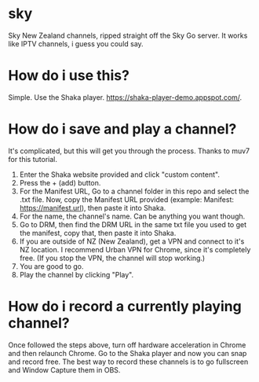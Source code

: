 # sky
Sky New Zealand channels, ripped straight off the Sky Go server. It works like IPTV channels, i guess you could say.

# How do i use this?
Simple. Use the Shaka player. https://shaka-player-demo.appspot.com/.

# How do i save and play a channel?
It's complicated, but this will get you through the process. Thanks to muv7 for this tutorial.
1. Enter the Shaka website provided and click "custom content".
2. Press the + (add) button.
3. For the Manifest URL, Go to a channel folder in this repo and select the .txt file. Now, copy the Manifest URL provided (example: Manifest: https://manifest.url), then paste it into Shaka.
4. For the name, the channel's name. Can be anything you want though.
5. Go to DRM, then find the DRM URL in the same txt file you used to get the manifest, copy that, then paste it into Shaka.
6. If you are outside of NZ (New Zealand), get a VPN and connect to it's NZ location. I recommend Urban VPN for Chrome, since it's completely free. (If you stop the VPN, the channel will stop working.)
7. You are good to go.
8. Play the channel by clicking "Play".

# How do i record a currently playing channel?
Once followed the steps above, turn off hardware acceleration in Chrome and then relaunch Chrome.
Go to the Shaka player and now you can snap and record free.
The best way to record these channels is to go fullscreen and Window Capture them in OBS.

